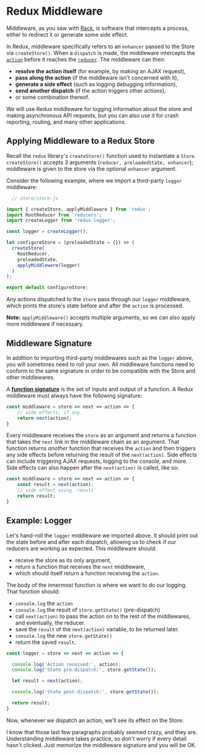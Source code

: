# Redux Middleware

Middleware, as you saw with [Rack][rack], is software that intercepts a process, either
to redirect it or generate some side effect.

In Redux, middleware specifically refers to an `enhancer` passed to the Store
via `createStore()`. When a `dispatch` is made, the middleware intercepts the
[`action`][action] before it reaches the [`reducer`][reducers]. The middleware can then:
- **resolve the action itself** (for example, by making an AJAX request),
- **pass along the action** (if the middleware isn't concerned with it),
- **generate a side effect** (such as logging debugging information),
- **send another dispatch** (if the action triggers other actions),
- or some combination thereof.

We will use Redux middleware for logging information about the store and making
asynchronous API requests, but you can also use it for crash reporting, routing,
and many other applications.

[rack]:../../rails/readings/rack.md
[action]: ./actions.md
[reducers]: ./reducers.md

## Applying Middleware to a Redux Store

Recall the `redux` library's `createStore()` function used to instantiate a
`Store`.  `createStore()` accepts 3 arguments (`reducer, preloadedState,
enhancer`); middleware is given to the store via the optional `enhancer`
argument.

Consider the following example, where we import a third-party `logger`
middleware:

```js
  // store/store.js

import { createStore, applyMiddleware } from 'redux';
import RootReducer from 'reducers';
import createLogger from 'redux-logger';

const logger = createLogger();

let configureStore = (preloadedState = {}) => (
  createStore(
    RootReducer,
    preloadedState,
    applyMiddleware(logger)
  )
);

export default configureStore;
```

Any actions dispatched to the `store` pass through our `logger` middleware,
which prints the store's state before and after the `action` is processed.

**Note:** `applyMiddleware()` accepts multiple arguments, so we can also apply
more middleware if necessary.

## Middleware Signature

In addition to importing third-party middlewares such as the `logger` above, you
will sometimes need to roll your own. All middleware functions need to conform
to  the same signature in order to be compatible with the Store and
other middlewares.

A [**function signature**][signature] is the set of inputs and output of a
function. A Redux middleware must always have the following signature:

```js
const middleware = store => next => action => {
	// side effects, if any
	return next(action);
}
```

Every middleware receives the `store` as an argument and returns a function that
takes the `next` link in the middleware chain as an argument. That function
returns *another* function that receives the `action` and then triggers any side
effects before returning the result of the `next(action)`. Side effects can
include triggering AJAX requests, logging to the console, and more. Side effects
can also happen after the `next(action)` is called, like so:

```js
const middleware = store => next => action => {
	const result = next(action);
	// side effect using `result`
	return result;
}
```

## Example: Logger

Let's hand-roll the `logger` middleware we imported above. It should print out
the state before and after each dispatch, allowing us to check if our reducers
are working as expected. This middleware should:

-	receive the store as its only argument,
- return a function that receives the `next` middleware,
-	which should itself return a function receiving the `action`.

The body of the innermost function is where we want to do our logging. That function should:
- `console.log` the `action`
- `console.log` the result of `store.getState()` (pre-dispatch)
- call `next(action)` to pass the action on to the rest of the middlewares, and
eventually, the reducer.
- save the `result` of the `next(action)` variable, to be returned later.
- `console.log` the new `store.getState()`
- return the saved `result`.

```js
const logger = store => next => action => {

  console.log('Action received:', action);
  console.log('State pre-dispatch:', store.getState());

  let result = next(action);

  console.log('State post-dispatch:', store.getState());

  return result;
}
```

Now, whenever we dispatch an action, we'll see its effect on the Store.

I know that those last few paragraphs probably seemed crazy, and they are.
Understanding middleware takes practice, so don't worry if every detail hasn't
clicked. Just memorize the middleware signature and you will be OK.

[signature]: https://developer.mozilla.org/en-US/docs/Glossary/Signature/Function
